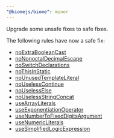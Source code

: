 ```yaml
---
"@biomejs/biome": minor
---
```


Upgrade some unsafe fixes to safe fixes.

The following rules have now a safe fix:

- [noExtraBooleanCast](https://biomejs.dev/linter/rules/no-extra-boolean-cast)
- [noNonoctalDecimalEscape](https://biomejs.dev/linter/rules/no-nonoctal-decimal-escape)
- [noSwitchDeclarations](https://biomejs.dev/linter/rules/no-switch-declarations)
- [noThisInStatic](https://biomejs.dev/linter/rules/no-this-in-static)
- [noUnusedTemplateLiteral](https://biomejs.dev/linter/rules/no-unused-template-literal)
- [noUselessContinue](https://biomejs.dev/linter/rules/no-useless-continue)
- [noUselessElse](https://biomejs.dev/linter/rules/no-useless-else)
- [noUselessStringConcat](https://biomejs.dev/linter/rules/no-useless-string-concat)
- [useArrayLiterals](https://biomejs.dev/linter/rules/use-array-literals)
- [useExponentiationOperator](https://biomejs.dev/linter/rules/use-exponentiation-operator)
- [useNumberToFixedDigitsArgument](https://biomejs.dev/linter/rules/use-number-to-fixed-digits-argument)
- [useNumericLiterals](https://biomejs.dev/linter/rules/use-numeric-literals)
- [useSimplifiedLogicExpression](https://biomejs.dev/linter/rules/use-simplified-logic-expression)

